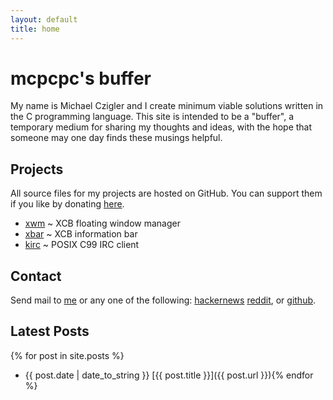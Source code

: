 ```yaml
---
layout: default
title: home
---
```


mcpcpc's buffer
===============

My name is Michael Czigler and I create minimum viable solutions written in the C
programming language. This site is intended to be a "buffer", a temporary medium
for sharing my thoughts and ideas, with the hope that someone may one day finds 
these musings helpful.

Projects
--------

All source files for my projects are hosted on GitHub. You can support them if you
like by donating [here](https://www.paypal.me/mcpcpc/usd5).

*   [xwm](https://github.com/mcpcpc/xwm) ~ XCB floating window manager</li>
*   [xbar](https://github.com/mcpcpc/xbar) ~ XCB information bar</li>
*   [kirc](https://github.com/mcpcpc/kirc) ~ POSIX C99 IRC client</li>

Contact
-------

Send mail to <a href="mailto:%69%6e%66%6f%40%6d%63%70%63%70%63%2e%63%6f%6d">me</a>
or any one of the following:
[hackernews](https://news.ycombinator.com/user?id=mcpcpc) 
[reddit](https://www.reddit.com/user/mcpcpc), or 
[github](https://github.com/mcpcpc).

Latest Posts
------------

{% for post in site.posts %}
*   {{ post.date | date_to_string }} [{{ post.title }}]({{ post.url }}){% endfor %}